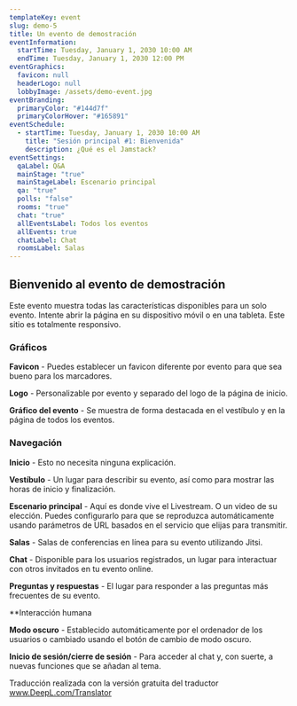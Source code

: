 ```yaml
---
templateKey: event
slug: demo-5
title: Un evento de demostración
eventInformation:
  startTime: Tuesday, January 1, 2030 10:00 AM
  endTime: Tuesday, January 1, 2030 12:00 PM
eventGraphics:
  favicon: null
  headerLogo: null
  lobbyImage: /assets/demo-event.jpg
eventBranding:
  primaryColor: "#144d7f"
  primaryColorHover: "#165891"
eventSchedule:
  - startTime: Tuesday, January 1, 2030 10:00 AM
    title: "Sesión principal #1: Bienvenida"
    description: ¿Qué es el Jamstack?
eventSettings:
  qaLabel: Q&A
  mainStage: "true"
  mainStageLabel: Escenario principal
  qa: "true"
  polls: "false"
  rooms: "true"
  chat: "true"
  allEventsLabel: Todos los eventos
  allEvents: true
  chatLabel: Chat
  roomsLabel: Salas
---
```


## Bienvenido al evento de demostración

Este evento muestra todas las características disponibles para un solo evento. Intente abrir la página en su dispositivo móvil o en una tableta. Este sitio es totalmente responsivo.

### Gráficos

**Favicon** - Puedes establecer un favicon diferente por evento para que sea bueno para los marcadores.

**Logo** - Personalizable por evento y separado del logo de la página de inicio.

**Gráfico del evento** - Se muestra de forma destacada en el vestíbulo y en la página de todos los eventos.

### Navegación

**Inicio** - Esto no necesita ninguna explicación.

**Vestíbulo** - Un lugar para describir su evento, así como para mostrar las horas de inicio y finalización.

**Escenario principal** - Aquí es donde vive el Livestream. O un video de su elección. Puedes configurarlo para que se reproduzca automáticamente usando parámetros de URL basados en el servicio que elijas para transmitir.

**Salas** - Salas de conferencias en línea para su evento utilizando Jitsi.

**Chat** - Disponible para los usuarios registrados, un lugar para interactuar con otros invitados en tu evento online.

**Preguntas y respuestas** - El lugar para responder a las preguntas más frecuentes de su evento.

\*\*Interacción humana

**Modo oscuro** - Establecido automáticamente por el ordenador de los usuarios o cambiado usando el botón de cambio de modo oscuro.

**Inicio de sesión/cierre de sesión** - Para acceder al chat y, con suerte, a nuevas funciones que se añadan al tema.

Traducción realizada con la versión gratuita del traductor www.DeepL.com/Translator

